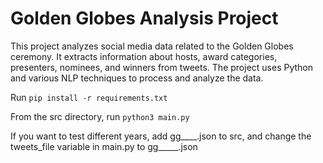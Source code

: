 # Golden Globes Analysis Project

This project analyzes social media data related to the Golden Globes ceremony. It extracts information about hosts, award categories, presenters, nominees, and winners from tweets. The project uses Python and various NLP techniques to process and analyze the data.

Run ```pip install -r requirements.txt```

From the src directory, run ```python3 main.py```

If you want to test different years, add gg____.json to src, and change the tweets_file variable in main.py to gg_____.json
